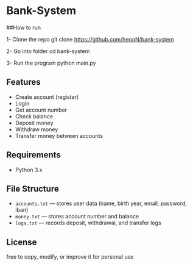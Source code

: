 # Bank-System

##How to run

1- Clone the repo
  git clone https://github.com/heqoN/bank-system
  
2- Go into folder
  cd bank-system

3- Run the program
  python main.py




## Features

- Create account (register)
- Login
- Get account number
- Check balance
- Deposit money
- Withdraw money
- Transfer money between accounts




## Requirements

- Python 3.x




## File Structure

- `accounts.txt` — stores user data (name, birth year, email, password, iban)
- `money.txt` — stores account number and balance
- `logs.txt` — records deposit, withdrawal, and transfer logs




## License 

free to copy, modify, or improve it for personal use

